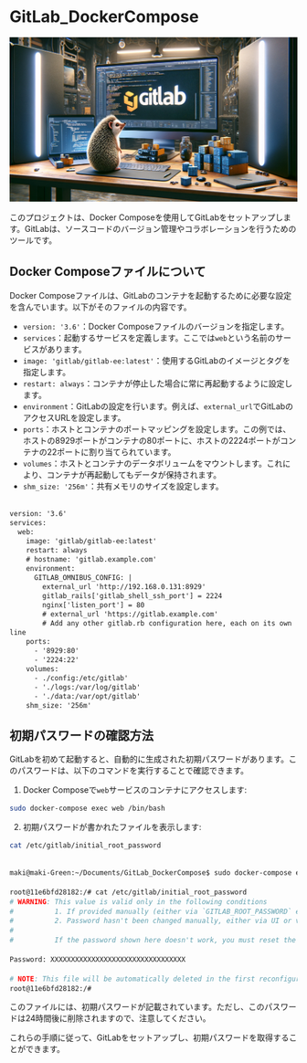 # GitLab_DockerCompose

![](https://github.com/Sunwood-ai-labs/GitLab_DockerCompose/blob/main/image/screen.png)

このプロジェクトは、Docker Composeを使用してGitLabをセットアップします。GitLabは、ソースコードのバージョン管理やコラボレーションを行うためのツールです。


## Docker Composeファイルについて

Docker Composeファイルは、GitLabのコンテナを起動するために必要な設定を含んでいます。以下がそのファイルの内容です。 
- `version: '3.6'`：Docker Composeファイルのバージョンを指定します。 
- `services`：起動するサービスを定義します。ここでは`web`という名前のサービスがあります。 
- `image: 'gitlab/gitlab-ee:latest'`：使用するGitLabのイメージとタグを指定します。 
- `restart: always`：コンテナが停止した場合に常に再起動するように設定します。 
- `environment`：GitLabの設定を行います。例えば、`external_url`でGitLabのアクセスURLを設定します。 
- `ports`：ホストとコンテナのポートマッピングを設定します。この例では、ホストの8929ポートがコンテナの80ポートに、ホストの2224ポートがコンテナの22ポートに割り当てられています。 
- `volumes`：ホストとコンテナのデータボリュームをマウントします。これにより、コンテナが再起動してもデータが保持されます。 
- `shm_size: '256m'`：共有メモリのサイズを設定します。


```Docker

version: '3.6'
services:
  web:
    image: 'gitlab/gitlab-ee:latest'
    restart: always
    # hostname: 'gitlab.example.com'
    environment:
      GITLAB_OMNIBUS_CONFIG: |
        external_url 'http://192.168.0.131:8929'
        gitlab_rails['gitlab_shell_ssh_port'] = 2224
        nginx['listen_port'] = 80
        # external_url 'https://gitlab.example.com'
        # Add any other gitlab.rb configuration here, each on its own line
    ports:
      - '8929:80'
      - '2224:22'
    volumes:
      - ./config:/etc/gitlab'
      - './logs:/var/log/gitlab'
      - './data:/var/opt/gitlab'
    shm_size: '256m'

```

## 初期パスワードの確認方法

GitLabを初めて起動すると、自動的に生成された初期パスワードがあります。このパスワードは、以下のコマンドを実行することで確認できます。 
1. Docker Composeで`web`サービスのコンテナにアクセスします:

```bash
sudo docker-compose exec web /bin/bash
``` 
2. 初期パスワードが書かれたファイルを表示します:

```bash
cat /etc/gitlab/initial_root_password
```

```bash

maki@maki-Green:~/Documents/GitLab_DockerCompose$ sudo docker-compose exec  web /bin/bash

root@11e6bfd28182:/# cat /etc/gitlab/initial_root_password 
# WARNING: This value is valid only in the following conditions
#          1. If provided manually (either via `GITLAB_ROOT_PASSWORD` environment variable or via `gitlab_rails['initial_root_password']` setting in `gitlab.rb`, it was provided before database was seeded for the first time (usually, the first reconfigure run).
#          2. Password hasn't been changed manually, either via UI or via command line.
#
#          If the password shown here doesn't work, you must reset the admin password following https://docs.gitlab.com/ee/security/reset_user_password.html#reset-your-root-password.

Password: XXXXXXXXXXXXXXXXXXXXXXXXXXXXXXXXX

# NOTE: This file will be automatically deleted in the first reconfigure run after 24 hours.
root@11e6bfd28182:/# 

```

このファイルには、初期パスワードが記載されています。ただし、このパスワードは24時間後に削除されますので、注意してください。

これらの手順に従って、GitLabをセットアップし、初期パスワードを取得することができます。



